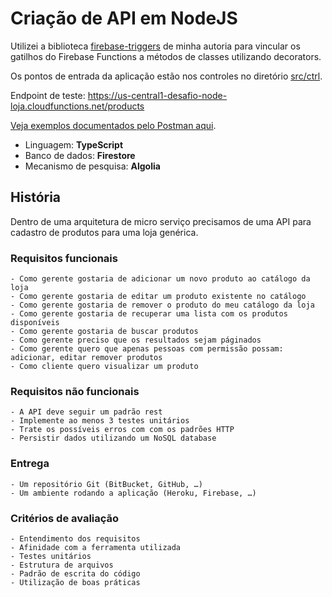 # Criação de API em NodeJS

Utilizei a biblioteca [firebase-triggers](https://github.com/andrebraghini/firebase-triggers) de minha autoria para vincular os gatilhos do Firebase Functions a métodos de classes utilizando decorators.

Os pontos de entrada da aplicação estão nos controles no diretório [src/ctrl](src/ctrl).

Endpoint de teste: https://us-central1-desafio-node-loja.cloudfunctions.net/products

[Veja exemplos documentados pelo Postman aqui](https://documenter.getpostman.com/view/1414832/TW6zF721).

- Linguagem: **TypeScript**
- Banco de dados: **Firestore**
- Mecanismo de pesquisa: **Algolia**

## História
Dentro de uma arquitetura de micro serviço precisamos de uma API para cadastro de produtos para uma loja genérica.

### Requisitos funcionais
	- Como gerente gostaria de adicionar um novo produto ao catálogo da loja
	- Como gerente gostaria de editar um produto existente no catálogo
	- Como gerente gostaria de remover o produto do meu catálogo da loja
	- Como gerente gostaria de recuperar uma lista com os produtos disponíveis
	- Como gerente gostaria de buscar produtos
	- Como gerente preciso que os resultados sejam páginados
	- Como gerente quero que apenas pessoas com permissão possam: adicionar, editar remover produtos
	- Como cliente quero visualizar um produto
### Requisitos não funcionais
	- A API deve seguir um padrão rest
	- Implemente ao menos 3 testes unitários
	- Trate os possíveis erros com com os padrões HTTP
	- Persistir dados utilizando um NoSQL database

### Entrega
	- Um repositório Git (BitBucket, GitHub, …)
	- Um ambiente rodando a aplicação (Heroku, Firebase, …)

### Critérios de avaliação
	- Entendimento dos requisitos
	- Afinidade com a ferramenta utilizada
	- Testes unitários
	- Estrutura de arquivos
	- Padrão de escrita do código
	- Utilização de boas práticas
